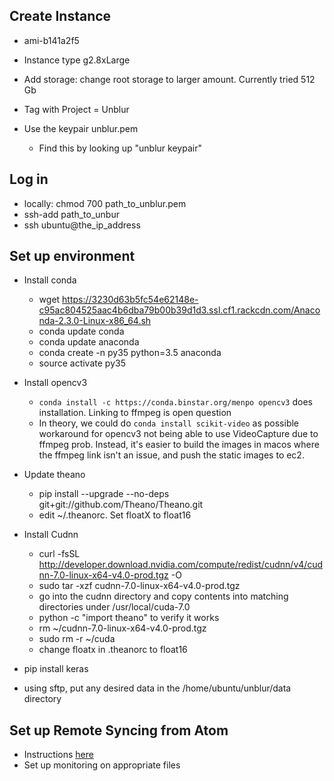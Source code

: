## Create Instance
- ami-b141a2f5
- Instance type g2.8xLarge
- Add storage: change root storage to larger amount. Currently tried 512 Gb
- Tag with Project = Unblur

- Use the keypair unblur.pem
  - Find this by looking up "unblur keypair"


## Log in
- locally: chmod 700 path_to_unblur.pem
- ssh-add path_to_unbur
- ssh ubuntu@the_ip_address

## Set up environment
- Install conda
  - wget https://3230d63b5fc54e62148e-c95ac804525aac4b6dba79b00b39d1d3.ssl.cf1.rackcdn.com/Anaconda-2.3.0-Linux-x86_64.sh
  - conda update conda
  - conda update anaconda
  - conda create -n py35 python=3.5 anaconda
  - source activate py35
- Install opencv3
  - `conda install -c https://conda.binstar.org/menpo opencv3` does installation. Linking to ffmpeg is open question
  - In theory, we could do `conda install scikit-video` as possible workaround for opencv3 not being able to use VideoCapture due to ffmpeg prob. Instead, it's easier to build the images in macos where the ffmpeg link isn't an issue, and push the static images to ec2.



- Update theano
  - pip install --upgrade --no-deps git+git://github.com/Theano/Theano.git
  - edit ~/.theanorc. Set floatX to float16

- Install Cudnn
  - curl -fsSL http://developer.download.nvidia.com/compute/redist/cudnn/v4/cudnn-7.0-linux-x64-v4.0-prod.tgz -O
  - sudo tar -xzf cudnn-7.0-linux-x64-v4.0-prod.tgz
  - go into the cudnn directory and copy contents into matching directories under  /usr/local/cuda-7.0
  - python -c "import theano" to verify it works
  - rm ~/cudnn-7.0-linux-x64-v4.0-prod.tgz
  - sudo rm -r ~/cuda
  - change floatx in .theanorc to float16

- pip install keras

- using sftp, put any desired data in the /home/ubuntu/unblur/data directory

## Set up Remote Syncing from Atom
 - Instructions [here](https://atom.io/packages/remote-sync)
 - Set up monitoring on appropriate files
